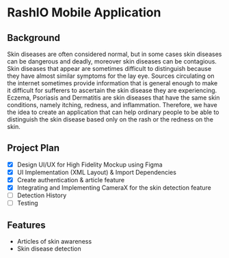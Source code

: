 # RashIO Mobile Application

## Background

Skin diseases are often considered normal, but in some cases skin diseases can be dangerous and deadly, moreover skin diseases can be contagious. Skin diseases that appear are sometimes difficult to distinguish because they have almost similar symptoms for the lay eye. Sources circulating on the internet sometimes provide information that is general enough to make it difficult for sufferers to ascertain the skin disease they are experiencing. Eczema, Psoriasis and Dermatitis are skin diseases that have the same skin conditions, namely itching, redness, and inflammation. Therefore, we have the idea to create an application that can help ordinary people to be able to distinguish the skin disease based only on the rash or the redness on the skin.

## Project Plan

-   [x] Design UI/UX for High Fidelity Mockup using Figma
-   [x] UI Implementation (XML Layout) & Import Dependencies
-   [x] Create authentication & article feature
-   [x] Integrating and Implementing CameraX for the skin detection feature
-   [ ] Detection History
-   [ ] Testing

## Features

-   Articles of skin awareness
-   Skin disease detection
